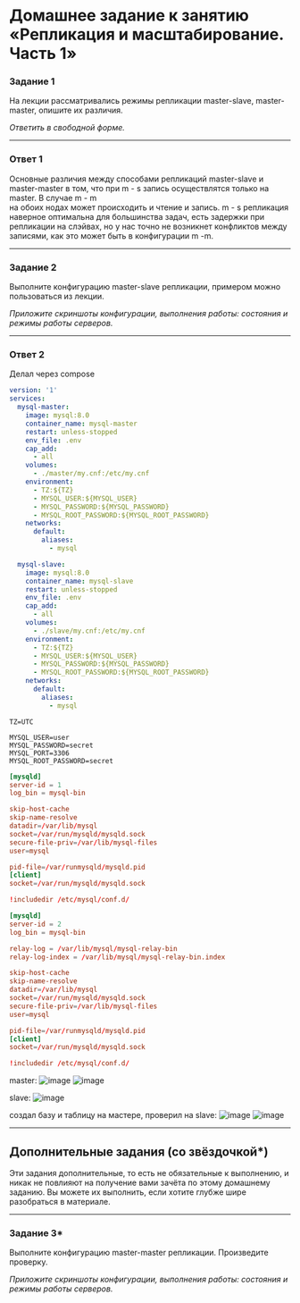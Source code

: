 # Домашнее задание к занятию «Репликация и масштабирование. Часть 1»


### Задание 1

На лекции рассматривались режимы репликации master-slave, master-master, опишите их различия.

*Ответить в свободной форме.*

---
### Ответ 1
Основные различия между способами репликаций master-slave и master-master в том, что при m - s  запись  осуществлятся только на master. В случае m - m  
на обоих нодах может происходить и чтение и запись. m - s репликация наверное оптимальна для большинства задач, есть задержки при репликации на слэйвах, но у нас точно не возникнет конфликтов между записями, как это может быть в конфигурации m -m.

---

### Задание 2

Выполните конфигурацию master-slave репликации, примером можно пользоваться из лекции.

*Приложите скриншоты конфигурации, выполнения работы: состояния и режимы работы серверов.*

---
### Ответ 2
Делал через compose
```docker-compose.yml
version: '1'
services:
  mysql-master:
    image: mysql:8.0
    container_name: mysql-master
    restart: unless-stopped
    env_file: .env
    cap_add:
      - all
    volumes:
      - ./master/my.cnf:/etc/my.cnf
    environment:
      - TZ:${TZ}
      - MYSQL_USER:${MYSQL_USER}
      - MYSQL_PASSWORD:${MYSQL_PASSWORD}
      - MYSQL_ROOT_PASSWORD:${MYSQL_ROOT_PASSWORD}
    networks:
      default:
        aliases:
          - mysql

  mysql-slave:
    image: mysql:8.0
    container_name: mysql-slave
    restart: unless-stopped
    env_file: .env
    cap_add:
      - all
    volumes:
      - ./slave/my.cnf:/etc/my.cnf
    environment:
      - TZ:${TZ}
      - MYSQL_USER:${MYSQL_USER}
      - MYSQL_PASSWORD:${MYSQL_PASSWORD}
      - MYSQL_ROOT_PASSWORD:${MYSQL_ROOT_PASSWORD}
    networks:
      default:
        aliases:
          - mysql
```
```.env
TZ=UTC

MYSQL_USER=user
MYSQL_PASSWORD=secret
MYSQL_PORT=3306
MYSQL_ROOT_PASSWORD=secret
```
```./master/my.cnf
[mysqld]
server-id = 1
log_bin = mysql-bin

skip-host-cache
skip-name-resolve
datadir=/var/lib/mysql
socket=/var/run/mysqld/mysqld.sock
secure-file-priv=/var/lib/mysql-files
user=mysql

pid-file=/var/runmysqld/mysqld.pid
[client]
socket=/var/run/mysqld/mysqld.sock

!includedir /etc/mysql/conf.d/
```

```./slave/my.cnf
[mysqld]
server-id = 2
log_bin = mysql-bin

relay-log = /var/lib/mysql/mysql-relay-bin
relay-log-index = /var/lib/mysql/mysql-relay-bin.index

skip-host-cache
skip-name-resolve
datadir=/var/lib/mysql
socket=/var/run/mysqld/mysqld.sock
secure-file-priv=/var/lib/mysql-files
user=mysql

pid-file=/var/runmysqld/mysqld.pid
[client]
socket=/var/run/mysqld/mysqld.sock

!includedir /etc/mysql/conf.d/
```

master:
![image](https://github.com/Dk054/studies/assets/139000762/d13848f7-5287-486f-b084-3f9f3511e1a7)
![image](https://github.com/Dk054/studies/assets/139000762/46fe9afc-8ac2-41a2-a3b3-107601b7a80b)

slave:
![image](https://github.com/Dk054/studies/assets/139000762/798ba1cc-8858-4cba-baf1-f91168199927)

создал базу и таблицу на мастере, проверил на slave:
![image](https://github.com/Dk054/studies/assets/139000762/7613dd65-fa90-4560-aeb4-f9836d481863)
![image](https://github.com/Dk054/studies/assets/139000762/c4799556-c41d-4e52-ad1a-4fc805825f44)








---

## Дополнительные задания (со звёздочкой*)
Эти задания дополнительные, то есть не обязательные к выполнению, и никак не повлияют на получение вами зачёта по этому домашнему заданию. Вы можете их выполнить, если хотите глубже шире разобраться в материале.

---

### Задание 3* 

Выполните конфигурацию master-master репликации. Произведите проверку.

*Приложите скриншоты конфигурации, выполнения работы: состояния и режимы работы серверов.*
